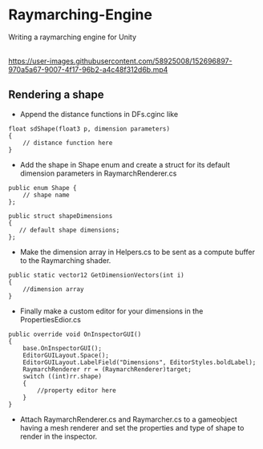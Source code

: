 # Raymarching-Engine
 Writing a raymarching engine for Unity<br><br>


https://user-images.githubusercontent.com/58925008/152696897-970a5a67-9007-4f17-96b2-a4c48f312d6b.mp4

## Rendering a shape

* Append the distance functions in DFs.cginc like
```
float sdShape(float3 p, dimension parameters)	
{
    // distance function here
}
```   
* Add the shape in Shape enum and create a struct for its default dimension parameters in RaymarchRenderer.cs 
```
public enum Shape {
    // shape name
};

public struct shapeDimensions
{
   // default shape dimensions;
};
```
* Make the dimension array in Helpers.cs to be sent as a compute buffer to the Raymarching shader.
```
public static vector12 GetDimensionVectors(int i)
{
    //dimension array
}
```
* Finally make a custom editor for your dimensions in the PropertiesEdior.cs
```
public override void OnInspectorGUI()
{
    base.OnInspectorGUI();
    EditorGUILayout.Space();
    EditorGUILayout.LabelField("Dimensions", EditorStyles.boldLabel);
    RaymarchRenderer rr = (RaymarchRenderer)target;
    switch ((int)rr.shape)
    {
        //property editor here
    }
}
```
* Attach RaymarchRenderer.cs and Raymarcher.cs to a gameobject having a mesh renderer and set the properties and type of shape to render in the inspector.




